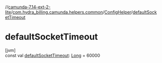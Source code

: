 //[camunda-7.14-ext-2-lite](../../../index.md)/[com.hydra_billing.camunda.helpers.common](../index.md)/[ConfigHelper](index.md)/[defaultSocketTimeout](default-socket-timeout.md)

# defaultSocketTimeout

[jvm]\
const val [defaultSocketTimeout](default-socket-timeout.md): [Long](https://kotlinlang.org/api/latest/jvm/stdlib/kotlin/-long/index.html) = 60000
